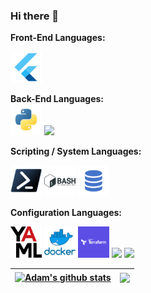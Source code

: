 ### Hi there 👋
**Front-End Languages:**<br>

<code><img height="50" src="https://raw.githubusercontent.com/github/explore/80688e429a7d4ef2fca1e82350fe8e3517d3494d/topics/flutter/flutter.png"></code>

**Back-End Languages:**<br>
<code><img height="50" src="https://raw.githubusercontent.com/github/explore/5c058a388828bb5fde0bcafd4bc867b5bb3f26f3/topics/python/python.png"></code>
<code><img height="40" src="https://upload.wikimedia.org/wikipedia/commons/thumb/0/05/Go_Logo_Blue.svg/1920px-Go_Logo_Blue.svg.png"></code>

**Scripting / System Languages:**<br>

<code><img height="50" src="https://raw.githubusercontent.com/github/explore/80688e429a7d4ef2fca1e82350fe8e3517d3494d/topics/powershell/powershell.png"></code>
<code><img height="50" src="https://raw.githubusercontent.com/github/explore/80688e429a7d4ef2fca1e82350fe8e3517d3494d/topics/bash/bash.png"></code>
<code><img height="50" src="https://raw.githubusercontent.com/github/explore/80688e429a7d4ef2fca1e82350fe8e3517d3494d/topics/sql/sql.png"></code>

**Configuration Languages:**<br>

<code><img height="50" src="https://raw.githubusercontent.com/github/explore/80688e429a7d4ef2fca1e82350fe8e3517d3494d/topics/yaml/yaml.png"></code>
<code><img height="50" src="https://raw.githubusercontent.com/github/explore/80688e429a7d4ef2fca1e82350fe8e3517d3494d/topics/docker/docker.png"></code>
<code><img height="50" src="https://raw.githubusercontent.com/github/explore/80688e429a7d4ef2fca1e82350fe8e3517d3494d/topics/terraform/terraform.png"></code>
<code><img height="50" src="https://helm.sh/img/helm.svg"></code>
<code><img height="50" src="https://icon-library.com/images/json-icon-png/json-icon-png-18.jpg"></code>



| <a href="https://github.com/AdamRussak/github-readme-stats"><img align="center" src="https://github-readme-stats.vercel.app/api?username=AdamRussak&count_private=true&show_icons=true&include_all_commits=true&theme=dark&hide_border=true" alt="Adam's github stats" /></a> | <a href="https://github.com/AdamRussak/github-readme-stats"><img align="center" src="https://github-readme-stats.vercel.app/api/top-langs/?username=AdamRussak&layout=compact&theme=dark&hide_border=true" /></a> |
| ------------- | ------------- |
